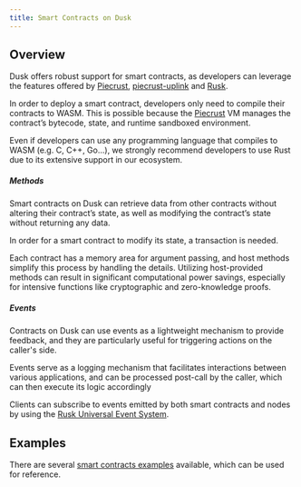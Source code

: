 ```yaml
---
title: Smart Contracts on Dusk
---
```


## Overview

Dusk offers robust support for smart contracts, as developers can leverage the features offered by <a href="https://github.com/dusk-network/piecrust" target="_blank">Piecrust</a>, <a href="https://github.com/dusk-network/piecrust/blob/main/piecrust-uplink/README.md" target="_blank">piecrust-uplink</a> and <a href="https://github.com/dusk-network/rusk" target="_blank">Rusk</a>.

In order to deploy a smart contract, developers only need to compile their contracts to WASM. This is possible because the <a href="https://github.com/dusk-network/piecrust" target="_blank">Piecrust</a> VM manages the contract’s bytecode, state, and runtime sandboxed environment.

Even if developers can use any programming language that compiles to WASM (e.g. C, C++, Go...), we strongly recommend developers to use Rust due to its extensive support in our ecosystem.

##### Methods

Smart contracts on Dusk can retrieve data from other contracts without altering their contract’s state, as well as modifying the contract’s state without returning any data. 

In order for a smart contract to modify its state, a transaction is needed.

Each contract has a memory area for argument passing, and host methods simplify this process by handling the details. Utilizing host-provided methods can result in significant computational power savings, especially for intensive functions like cryptographic and zero-knowledge proofs.

##### Events

Contracts on Dusk can use events as a lightweight mechanism to provide feedback, and they are particularly useful for triggering actions on the caller's side.

Events serve as a logging mechanism that facilitates interactions between various applications, and can be processed post-call by the caller, which can then execute its logic accordingly

Clients can subscribe to events emitted by both smart contracts and nodes by using the <a href="https://github.com/dusk-network/rusk/wiki/RUES-(Rusk-Universal-Event-System)" target="_blank">Rusk Universal Event System</a>.

## Examples

There are several <a href="https://github.com/dusk-network/piecrust/tree/main/contracts" target="_blank">smart contracts examples</a> available, which can be used for reference.
